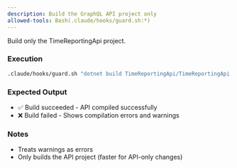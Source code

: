 ```yaml
---
description: Build the GraphQL API project only
allowed-tools: Bash(.claude/hooks/guard.sh:*)
---
```


Build only the TimeReportingApi project.

### Execution

```bash
.claude/hooks/guard.sh "dotnet build TimeReportingApi/TimeReportingApi.csproj /p:TreatWarningsAsErrors=true" "slash"
```

### Expected Output

- ✅ Build succeeded - API compiled successfully
- ❌ Build failed - Shows compilation errors and warnings

### Notes

- Treats warnings as errors
- Only builds the API project (faster for API-only changes)
